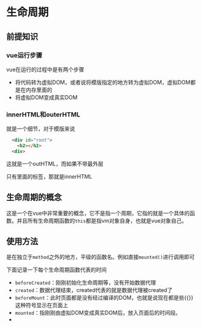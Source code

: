 # 生命周期

## 前提知识
### vue运行步骤
vue在运行的过程中是有两个步骤
* 将代码转为虚拟DOM，或者说将模版指定的地方转为虚拟DOM，虚拟DOM都是在内存里面的
* 将虚拟DOM变成真实DOM

### innerHTML和outerHTML
就是一个细节，对于模版来说
```html
  <div id="root">
    <h2></h2>
  <div>
```
这就是一个outHTML，而如果不带最外层<div>只有里面的标签，那就是innerHTML


## 生命周期的概念

这是一个在vue中非常重要的概念，它不是指一个周期，它指的就是一个具体的函数。并且所有生命周期函数的`this`都是指vm对象自身，也就是vue对象自己。

## 使用方法
是在独立于`method`之外的地方，平级的函数名。例如直接`mounted()`进行调用即可

下面记录一下每个生命周期函数代表的时间

* `beforeCreated`：刚刚初始化生命周期等，没有开始数据代理
* `created`：数据代理结束，created代表的就是数据代理被created了
* `beforeMount`：此时页面都是没有经过编译的DOM，也就是说现在都是些{{}}这种符号显示在页面上
* `mounted`：指刚刚由虚拟DOM变成真实DOM后，放入页面后的时间段。
* 

